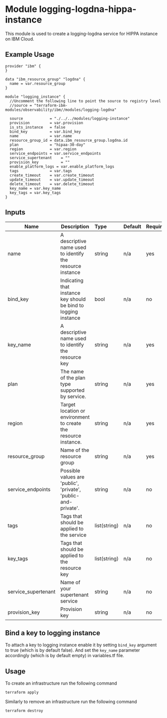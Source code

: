 # Module logging-logdna-hippa-instance

This module is used to create a logging-logdna service for HIPPA instance on IBM Cloud.

## Example Usage
```
provider "ibm" {
}

data "ibm_resource_group" "logdna" {
  name = var.resource_group
}

module "logging_instance" {
  //Uncomment the following line to point the source to registry level
  //source = "terraform-ibm-modules/observability/ibm//modules/logging-logdna"

  source            = "./../../modules/logging-instance"
  provision         = var.provision
  is_sts_instance   = false
  bind_key          = var.bind_key
  name              = var.name
  resource_group_id = data.ibm_resource_group.logdna.id
  plan              = "hipaa-30-day"
  region            = var.region
  service_endpoints = var.service_endpoints
  service_supertenant    = ""
  provision_key          = ""
  enable_platform_logs = var.enable_platform_logs
  tags              = var.tags
  create_timeout    = var.create_timeout
  update_timeout    = var.update_timeout
  delete_timeout    = var.delete_timeout
  key_name = var.key_name
  key_tags = var.key_tags
}
```

<!-- BEGINNING OF PRE-COMMIT-TERRAFORM DOCS HOOK -->
## Inputs


| Name                 | Description                                                      | Type         | Default | Required |
|----------------------|------------------------------------------------------------------|:-------------|:------- |:---------|
| name                 | A descriptive name used to identify the resource instance        | string       | n/a     | yes      |
| bind_key             | Indicating that instance key should be bind to logging instance  | bool         | n/a     | no       |
| key_name             | A descriptive name used to identify the resource key             | string       | n/a     | yes      |
| plan                 | The name of the plan type supported by service.                  | string       | n/a     | yes      |
| region               | Target location or environment to create the resource instance.  | string       | n/a     | yes      |
| resource\_group      | Name of the resource group                                       | string       | n/a     | yes      |
| service\_endpoints   | Possible values are 'public', 'private', 'public-and-private'.   | string       | n/a     | no       |
| tags                 | Tags that should be applied to the service                       | list(string) | n/a     | no       |
| key_tags             | Tags that should be applied to the resource key                  | list(string) | n/a     | no       |
| service_supertenant  | Name of your supertenant service                                 | string       | n/a     | no       |
| provision_key        | Provision key                                                    | string       | n/a     | no       |

## Bind a key to logging instance

To attach a key to logging instance enable it by setting `bind_key` argument to true (which is by default false). And set the `key_name` parameter accordingly (which is by default empty) in variables.tf file.

## Usage

To create an infrastructure run the following command

  `terraform apply`

Similarly to remove an infrastructure run the following command

   `terraform destroy`
